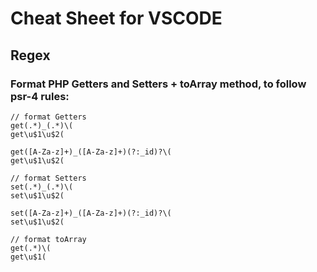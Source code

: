 # Cheat Sheet for VSCODE

## Regex
### Format PHP Getters and Setters + toArray method, to follow psr-4 rules:
```
// format Getters
get(.*)_(.*)\(
get\u$1\u$2(

get([A-Za-z]+)_([A-Za-z]+)(?:_id)?\(
get\u$1\u$2(

// format Setters
set(.*)_(.*)\(
set\u$1\u$2(

set([A-Za-z]+)_([A-Za-z]+)(?:_id)?\(
set\u$1\u$2(

// format toArray
get(.*)\(
get\u$1(
```
